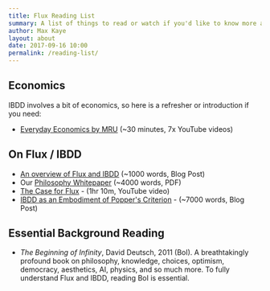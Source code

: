 ```yaml
---
title: Flux Reading List
summary: A list of things to read or watch if you'd like to know more about Flux and IBDD
author: Max Kaye
layout: about
date: 2017-09-16 10:00
permalink: /reading-list/
---
```


## Economics

IBDD involves a bit of economics, so here is a refresher or introduction if you need:

* [Everyday Economics by MRU](https://www.youtube.com/watch?v=t9FSnvtcEbg&list=PL24Y3okv-Y98kCV9cSeS9-E4rjj_GwYhn) (~30 minutes, 7x YouTube videos)

## On Flux / IBDD

* [An overview of Flux and IBDD](https://voteflux.org/2017/05/26/an-overview-of-flux-and-ibdd/) (~1000 words, Blog Post)
* Our [Philosophy Whitepaper](/pdf/Redefining%20Democracy%20-%20Kaye%20&%20Spataro%201.0.2.pdf) (~4000 words, PDF)
* [The Case for Flux](https://www.youtube.com/watch?v=Zq25UXc_ONg) - (1hr 10m, YouTube video)
* [IBDD as an Embodiment of Popper's Criterion](http://xk.io/2017/05/27/ibdd-and-poppers-criterion/) - (~7000 words, Blog Post)

## Essential Background Reading

* _The Beginning of Infinity_, David Deutsch, 2011 (BoI). A breathtakingly profound book on philosophy, knowledge, choices, optimism, democracy, aesthetics, AI, physics, and so much more. To fully understand Flux and IBDD, reading BoI is essential.

